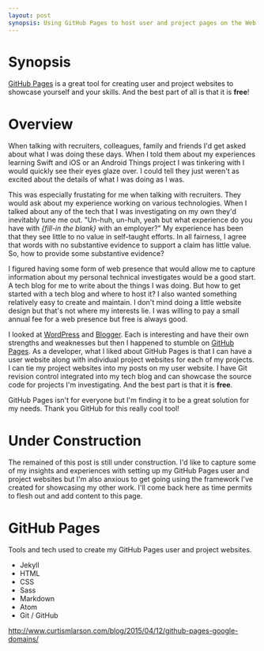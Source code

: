 ```yaml
---
layout: post
synopsis: Using GitHub Pages to host user and project pages on the Web.
---
```


# Synopsis

[GitHub Pages](https://pages.github.com) is a great tool for creating user and project websites to showcase yourself and your skills. And the best part of all is that it is __free__!

# Overview

When talking with recruiters, colleagues, family and friends I'd get asked about what I was doing these days. When I told them about my experiences learning Swift and iOS or an Android Things project I was tinkering with I would quickly see their eyes glaze over. I could tell they just weren't as excited about the details of what I was doing as I was.

This was especially frustating for me when talking with recruiters. They would ask about my experience working on various technologies. When I talked about any of the tech that I was investigating on my own they'd inevitably tune me out. "Un-huh, un-huh, yeah but what experience do you have with _{fill-in the blank}_ with an employer?" My experience has been that they see little to no value in self-taught efforts. In all fairness, I agree that words with no substantive evidence to support a claim has little value. So, how to provide some substantive evidence?

I figured having some form of web presence that would allow me to capture information about my personal technical investigates would be a good start. A tech blog for me to write about the things I was doing. But how to get started with a tech blog and where to host it? I also wanted something relatively easy to create and maintain. I don't mind doing a little website design but that's not where my interests lie. I was willing to pay a small annual fee for a web presence but free is always good.

 I looked at [WordPress](https://wordpress.org) and [Blogger](https://www.blogger.com). Each is interesting and have their own strengths and weaknesses but then I happened to stumble on [GitHub Pages](https://pages.github.com). As a developer, what I liked about GitHub Pages is that I can have a user website along with individual project websites for each of my projects. I can tie my project websites into my posts on my user website. I have Git revision control integrated into my tech blog and can showcase the source code for projects I'm investigating. And the best part is that it is __free__.

 GitHub Pages isn't for everyone but I'm finding it to be a great solution for my needs. Thank you GitHub for this really cool tool!

# Under Construction

 The remained of this post is still under construction. I'd like to capture some of my insights and experiences with setting up my GitHub Pages user and project websites but I'm also anxious to get going using the framework I've created for showcasing my other work. I'll come back here as time permits to flesh out and add content to this page.

# GitHub Pages

Tools and tech used to create my GitHub Pages user and project websites.

* Jekyll
* HTML
* CSS
* Sass
* Markdown
* Atom
* Git / GitHub

http://www.curtismlarson.com/blog/2015/04/12/github-pages-google-domains/
